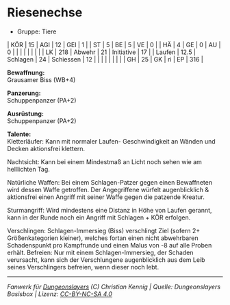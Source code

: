 # Riesenechse  
- Gruppe: Tiere  

| KÖR    | 15   | AGI      | 12 | GEI        | 1   |
| ST     | 5    | BE       | 5  | VE         | 0   |
| HÄ     | 4    | GE       | 0  | AU         | 0   |
|        |      |          |    |            |     |
| LK     | 218  | Abwehr   | 21 | Initiative | 17  |
| Laufen | 12.5 | Schlagen | 24 | Schiessen  | 12  |
|        |      |          |    |            |     |
| GH     | 25   | GK       | ri | EP         | 316 |


**Bewaffnung:**  
Grausamer Biss (WB+4)

**Panzerung:**  
Schuppenpanzer (PA+2)

**Ausrüstung:**  
Schuppenpanzer (PA+2)

**Talente:**  
Kletterläufer: Kann mit normaler Laufen- Geschwindigkeit an Wänden und Decken aktionsfrei klettern.

Nachtsicht: Kann bei einem Mindestmaß an Licht noch sehen wie am helllichten Tag.

Natürliche Waffen: Bei einem Schlagen-Patzer gegen einen Bewaffneten wird dessen Waffe getroffen. Der Angegriffene würfelt augenblicklich & aktionsfrei einen Angriff mit seiner Waffe gegen die patzende Kreatur.

Sturmangriff: Wird mindestens eine Distanz in Höhe von Laufen gerannt, kann in der Runde noch ein Angriff mit Schlagen + KÖR erfolgen.

Verschlingen: Schlagen-Immersieg (Biss) verschlingt Ziel (sofern 2+ Größenkategorien kleiner), welches fortan einen nicht abwehrbaren Schadenspunkt pro Kampfrunde und einen Malus von -8 auf alle Proben erhält. Befreien: Nur mit einem Schlagen-Immersieg, der Schaden verursacht, kann sich der Verschlungene augenblicklich aus dem Leib seines Verschlingers befreien, wenn dieser noch lebt.





___
*Fanwerk für [Dungeonslayers](https://www.dungeonslayers.net/) (C) Christian Kennig | Quelle: Dungeonslayers Basisbox | Lizenz: [CC-BY-NC-SA 4.0](https://creativecommons.org/licenses/by-nc-sa/4.0/deed.de)*